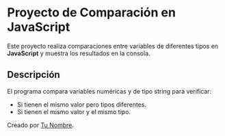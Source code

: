 # Proyecto de Comparación en JavaScript

Este proyecto realiza comparaciones entre variables de diferentes tipos en **JavaScript** y muestra los resultados en la consola.

## Descripción

El programa compara variables numéricas y de tipo string para verificar:
- Si tienen el mismo valor pero tipos diferentes.
- Si tienen el mismo valor y el mismo tipo.


Creado por [Tu Nombre](https://github.com/lezamairilis).


